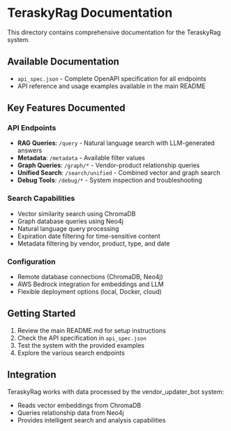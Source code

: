 # TeraskyRag Documentation

This directory contains comprehensive documentation for the TeraskyRag system.

## Available Documentation

- `api_spec.json` - Complete OpenAPI specification for all endpoints
- API reference and usage examples available in the main README

## Key Features Documented

### API Endpoints
- **RAG Queries**: `/query` - Natural language search with LLM-generated answers
- **Metadata**: `/metadata` - Available filter values
- **Graph Queries**: `/graph/*` - Vendor-product relationship queries
- **Unified Search**: `/search/unified` - Combined vector and graph search
- **Debug Tools**: `/debug/*` - System inspection and troubleshooting

### Search Capabilities
- Vector similarity search using ChromaDB
- Graph database queries using Neo4j
- Natural language query processing
- Expiration date filtering for time-sensitive content
- Metadata filtering by vendor, product, type, and date

### Configuration
- Remote database connections (ChromaDB, Neo4j)
- AWS Bedrock integration for embeddings and LLM
- Flexible deployment options (local, Docker, cloud)

## Getting Started

1. Review the main README.md for setup instructions
2. Check the API specification in `api_spec.json`
3. Test the system with the provided examples
4. Explore the various search endpoints

## Integration

TeraskyRag works with data processed by the vendor_updater_bot system:
- Reads vector embeddings from ChromaDB
- Queries relationship data from Neo4j
- Provides intelligent search and analysis capabilities
